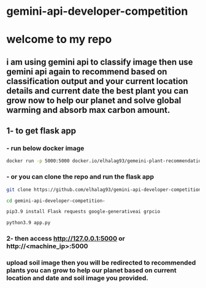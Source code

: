 # gemini-api-developer-competition 

# welcome to my repo 

## i am using gemini api to classify image then use gemini api again to recommend based on classification output and your current location details and current date the best plant you can grow now  to help our planet and solve global warming and absorb max carbon amount.

## 1- to get flask app

### - run below docker image 
```sh
docker run -p 5000:5000 docker.io/elhalag93/gemeini-plant-recommendation
```

### - or  you can clone  the repo and run the flask app
```sh
git clone https://github.com/elhalag93/gemini-api-developer-competition-

cd gemini-api-developer-competition-

pip3.9 install Flask requests google-generativeai grpcio

python3.9 app.py
```

### 2- then access http://127.0.0.1:5000  or http://<machine_ip>:5000

###    upload soil image then you will be redirected to recommended plants you can grow to help our planet  based on current location and date and soil image you provided.


